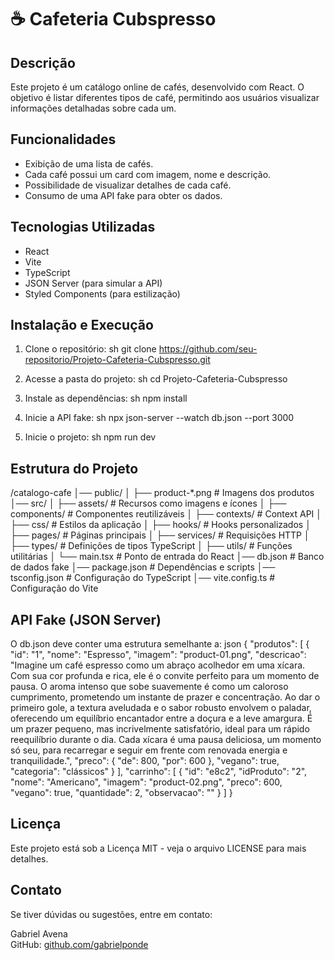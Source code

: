 # ☕ Cafeteria Cubspresso

## Descrição
Este projeto é um catálogo online de cafés, desenvolvido com React. O objetivo é listar diferentes tipos de café, permitindo aos usuários visualizar informações detalhadas sobre cada um.

## Funcionalidades
- Exibição de uma lista de cafés.
- Cada café possui um card com imagem, nome e descrição.
- Possibilidade de visualizar detalhes de cada café.
- Consumo de uma API fake para obter os dados.

## Tecnologias Utilizadas
- React
- Vite
- TypeScript
- JSON Server (para simular a API)
- Styled Components (para estilização)

## Instalação e Execução
1. Clone o repositório:
   sh
   git clone https://github.com/seu-repositorio/Projeto-Cafeteria-Cubspresso.git
   
2. Acesse a pasta do projeto:
   sh
   cd Projeto-Cafeteria-Cubspresso
   
3. Instale as dependências:
   sh
   npm install
   
4. Inicie a API fake:
   sh
   npx json-server --watch db.json --port 3000
   
5. Inicie o projeto:
   sh
   npm run dev
   

## Estrutura do Projeto

/catalogo-cafe
│── public/
│   ├── product-*.png       # Imagens dos produtos
│── src/
│   ├── assets/             # Recursos como imagens e ícones
│   ├── components/         # Componentes reutilizáveis
│   ├── contexts/           # Context API
│   ├── css/                # Estilos da aplicação
│   ├── hooks/              # Hooks personalizados
│   ├── pages/              # Páginas principais
│   ├── services/           # Requisições HTTP
│   ├── types/              # Definições de tipos TypeScript
│   ├── utils/              # Funções utilitárias
│   └── main.tsx            # Ponto de entrada do React
│── db.json                 # Banco de dados fake
│── package.json            # Dependências e scripts
│── tsconfig.json           # Configuração do TypeScript
│── vite.config.ts          # Configuração do Vite


## API Fake (JSON Server)
O db.json deve conter uma estrutura semelhante a:
json
{
  "produtos": [
    {
      "id": "1",
      "nome": "Espresso",
      "imagem": "product-01.png",
      "descricao": "Imagine um café espresso como um abraço acolhedor em uma xícara. Com sua cor profunda e rica, ele é o convite perfeito para um momento de pausa. O aroma intenso que sobe suavemente é como um caloroso cumprimento, prometendo um instante de prazer e concentração. Ao dar o primeiro gole, a textura aveludada e o sabor robusto envolvem o paladar, oferecendo um equilíbrio encantador entre a doçura e a leve amargura. É um prazer pequeno, mas incrivelmente satisfatório, ideal para um rápido reequilíbrio durante o dia. Cada xícara é uma pausa deliciosa, um momento só seu, para recarregar e seguir em frente com renovada energia e tranquilidade.",
      "preco": {
        "de": 800,
        "por": 600
      },
      "vegano": true,
      "categoria": "clássicos"
    }
    ],
  "carrinho": [
    {
      "id": "e8c2",
      "idProduto": "2",
      "nome": "Americano",
      "imagem": "product-02.png",
      "preco": 600,
      "vegano": true,
      "quantidade": 2,
      "observacao": ""
    }
  ]
}

## Licença
Este projeto está sob a Licença MIT - veja o arquivo LICENSE para mais detalhes.

## Contato
Se tiver dúvidas ou sugestões, entre em contato:

Gabriel Avena  
GitHub: [github.com/gabrielponde](https://github.com/gabrielponde)